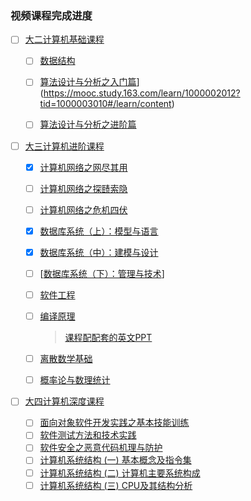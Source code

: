### 视频课程完成进度

- [ ] [大二计算机基础课程](https://study.163.com/series/1001247003.htm)

  - [ ] [数据结构](https://mooc.study.163.com/course/1000033001?tid=1000044001#/info)

  - [ ] [算法设计与分析之入门篇](https://mooc.study.163.com/course/1000002012?tid=1000003010)](https://mooc.study.163.com/learn/1000002012?tid=1000003010#/learn/content)
  - [ ] [算法设计与分析之进阶篇](https://mooc.study.163.com/course/1000005000?tid=1000005001#/info)

- [ ] [大三计算机进阶课程](https://study.163.com/series/1001245004.htm)

  - [x] [计算机网络之网尽其用](https://mooc.study.163.com/course/1000002010?tid=1000003008#/info)

  - [ ] [计算机网络之探赜索隐](https://mooc.study.163.com/course/1000004012?tid=2001330019#/info)

  - [ ] [计算机网络之危机四伏](https://mooc.study.163.com/course/1000005009?tid=2001382046#/info)

  - [x] [数据库系统（上）：模型与语言](http://www.icourse163.org/course/HIT-1001516002)

  - [x] [数据库系统（中）：建模与设计](http://www.icourse163.org/course/HIT-1001554030)

  - [ ] [[数据库系统（下）：管理与技术](http://www.icourse163.org/course/HIT-1001578001)]

  - [ ] [软件工程](https://mooc.study.163.com/course/1000002006?tid=2001332011#/info)

  - [ ] [编译原理](https://mooc.study.163.com/course/1000002001?tid=2001332001#/info)

    > [课程配配套的英文PPT](http://staff.ustc.edu.cn/~bjhua/courses/compiler/2014/)

  - [ ] [离散数学基础](https://mooc.study.163.com/course/1000002018?tid=1000002017#/info)

  - [ ] [概率论与数理统计](https://mooc.study.163.com/course/1000031001?tid=1000039001#/info)

- [ ] [大四计算机深度课程](https://study.163.com/series/1001246003.htm)
  - [ ]  [面向对象软件开发实践之基本技能训练](https://mooc.study.163.com/course/1000003016?tid=1000003016#/info)
  - [ ] [软件测试方法和技术实践](https://mooc.study.163.com/course/1000002019?tid=2001355031#/info)
  - [ ] [软件安全之恶意代码机理与防护](https://mooc.study.163.com/course/1000003014?tid=2001381055#/info)
  - [ ] [计算机系统结构 (一) 基本概念及指令集](https://mooc.study.163.com/course/1000002016?tid=1000002014#/info)
  - [ ] [计算机系统结构 (二) 计算机主要系统构成](https://mooc.study.163.com/course/1000005004?tid=2001529009#/info)
  - [ ] [计算机系统结构 (三) CPU及其结构分析](https://mooc.study.163.com/course/1000005005?tid=2001531010#/info)